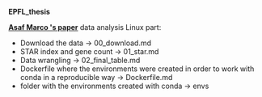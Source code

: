 **EPFL_thesis**

[**Asaf Marco 's paper**]([URL]https://www.nature.com/articles/s41593-020-00717-0#data-availability) data analysis Linux part:
- Download the data -> 00_download.md
- STAR index and gene count -> 01_star.md
- Data wrangling -> 02_final_table.md
- Dockerfile where the environments were created in order to work with conda in a reproducible way -> Dockerfile.md
- folder with the environments created with conda -> envs

